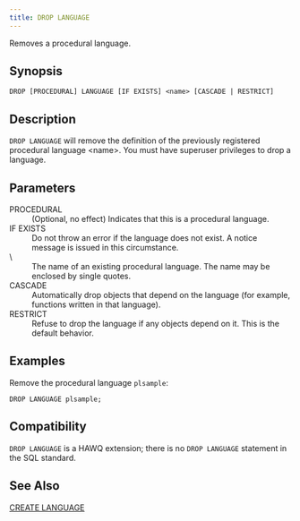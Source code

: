 ```yaml
---
title: DROP LANGUAGE
---
```


<!--
Licensed to the Apache Software Foundation (ASF) under one
or more contributor license agreements.  See the NOTICE file
distributed with this work for additional information
regarding copyright ownership.  The ASF licenses this file
to you under the Apache License, Version 2.0 (the
"License"); you may not use this file except in compliance
with the License.  You may obtain a copy of the License at

  http://www.apache.org/licenses/LICENSE-2.0

Unless required by applicable law or agreed to in writing,
software distributed under the License is distributed on an
"AS IS" BASIS, WITHOUT WARRANTIES OR CONDITIONS OF ANY
KIND, either express or implied.  See the License for the
specific language governing permissions and limitations
under the License.
-->

Removes a procedural language.

## Synopsis<a id="topic1__section2"></a>

``` pre
DROP [PROCEDURAL] LANGUAGE [IF EXISTS] <name> [CASCADE | RESTRICT]
```

## Description<a id="topic1__section3"></a>

`DROP LANGUAGE` will remove the definition of the previously registered procedural language \<name\>. You must have superuser privileges to drop a language.


## Parameters<a id="topic1__section4"></a>

<dt>PROCEDURAL  </dt>
<dd>(Optional, no effect) Indicates that this is a procedural language.</dd>

<dt>IF EXISTS  </dt>
<dd>Do not throw an error if the language does not exist. A notice message is issued in this circumstance.</dd>

<dt> \<name\>   </dt>
<dd>The name of an existing procedural language. The name may be enclosed by single quotes.</dd>

<dt>CASCADE </dt>
<dd>Automatically drop objects that depend on the language (for example, functions written in that language).</dd>

<dt>RESTRICT</dt>
<dd>Refuse to drop the language if any objects depend on it. This is the default behavior.</dd>

## Examples<a id="topic1__section6"></a>

Remove the procedural language `plsample`:

``` pre
DROP LANGUAGE plsample;
```

## Compatibility<a id="topic1__section7"></a>

`DROP LANGUAGE` is a HAWQ extension; there is no `DROP LANGUAGE` statement in the SQL standard.

## See Also<a id="topic1__section8"></a>

[CREATE LANGUAGE](CREATE-LANGUAGE.html)
